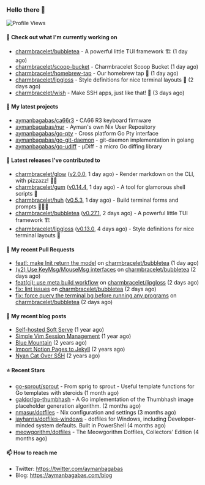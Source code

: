 ### Hello there 👋

![Profile Views](https://komarev.com/ghpvc/?username=aymanbagabas&label=PROFILE+VIEWS)

#### 👷 Check out what I'm currently working on

- [charmbracelet/bubbletea](https://github.com/charmbracelet/bubbletea) - A powerful little TUI framework 🏗 (1 day ago)
- [charmbracelet/scoop-bucket](https://github.com/charmbracelet/scoop-bucket) - Charmbracelet Scoop Bucket (1 day ago)
- [charmbracelet/homebrew-tap](https://github.com/charmbracelet/homebrew-tap) - Our homebrew tap 🍺 (1 day ago)
- [charmbracelet/lipgloss](https://github.com/charmbracelet/lipgloss) - Style definitions for nice terminal layouts 👄 (2 days ago)
- [charmbracelet/wish](https://github.com/charmbracelet/wish) - Make SSH apps, just like that! 💫 (3 days ago)

#### 🌱 My latest projects

- [aymanbagabas/ca66r3](https://github.com/aymanbagabas/ca66r3) - CA66 R3 keyboard firmware
- [aymanbagabas/nur](https://github.com/aymanbagabas/nur) - Ayman&#39;s own Nix User Repository
- [aymanbagabas/go-pty](https://github.com/aymanbagabas/go-pty) - Cross platform Go Pty interface
- [aymanbagabas/go-git-daemon](https://github.com/aymanbagabas/go-git-daemon) - git-daemon implementation in golang
- [aymanbagabas/go-udiff](https://github.com/aymanbagabas/go-udiff) - µDiff - a micro Go diffing library

#### 🔭 Latest releases I've contributed to

- [charmbracelet/glow](https://github.com/charmbracelet/glow) ([v2.0.0](https://github.com/charmbracelet/glow/releases/tag/v2.0.0), 1 day ago) - Render markdown on the CLI, with pizzazz! 💅🏻
- [charmbracelet/gum](https://github.com/charmbracelet/gum) ([v0.14.4](https://github.com/charmbracelet/gum/releases/tag/v0.14.4), 1 day ago) - A tool for glamorous shell scripts 🎀
- [charmbracelet/huh](https://github.com/charmbracelet/huh) ([v0.5.3](https://github.com/charmbracelet/huh/releases/tag/v0.5.3), 1 day ago) - Build terminal forms and prompts 🤷🏻‍♀️
- [charmbracelet/bubbletea](https://github.com/charmbracelet/bubbletea) ([v0.27.1](https://github.com/charmbracelet/bubbletea/releases/tag/v0.27.1), 2 days ago) - A powerful little TUI framework 🏗
- [charmbracelet/lipgloss](https://github.com/charmbracelet/lipgloss) ([v0.13.0](https://github.com/charmbracelet/lipgloss/releases/tag/v0.13.0), 4 days ago) - Style definitions for nice terminal layouts 👄

#### 🔨 My recent Pull Requests

- [feat!: make Init return the model](https://github.com/charmbracelet/bubbletea/pull/1112) on [charmbracelet/bubbletea](https://github.com/charmbracelet/bubbletea) (1 day ago)
- [(v2) Use KeyMsg/MouseMsg interfaces](https://github.com/charmbracelet/bubbletea/pull/1111) on [charmbracelet/bubbletea](https://github.com/charmbracelet/bubbletea) (2 days ago)
- [feat(ci): use meta build workflow](https://github.com/charmbracelet/lipgloss/pull/354) on [charmbracelet/lipgloss](https://github.com/charmbracelet/lipgloss) (2 days ago)
- [fix: lint issues](https://github.com/charmbracelet/bubbletea/pull/1109) on [charmbracelet/bubbletea](https://github.com/charmbracelet/bubbletea) (2 days ago)
- [fix: force query the terminal bg before running any programs](https://github.com/charmbracelet/bubbletea/pull/1107) on [charmbracelet/bubbletea](https://github.com/charmbracelet/bubbletea) (2 days ago)

#### 📜 My recent blog posts

- [Self-hosted Soft Serve](https://aymanbagabas.com/blog/2023/04/28/self-hosted-soft-serve.html) (1 year ago)
- [Simple Vim Session Management](https://aymanbagabas.com/blog/2023/04/13/simple-vim-session-management.html) (1 year ago)
- [Blue Mountain](https://aymanbagabas.com/blog/2022/06/02/blue-mountain.html) (2 years ago)
- [Import Notion Pages to Jekyll](https://aymanbagabas.com/blog/2022/03/29/import-notion-pages-to-jekyll.html) (2 years ago)
- [Nyan Cat Over SSH](https://aymanbagabas.com/blog/2022/03/25/nyan-cat-over-ssh.html) (2 years ago)

#### ⭐ Recent Stars

- [go-sprout/sprout](https://github.com/go-sprout/sprout) - From sprig to sprout - Useful template functions for Go templates with steroids (1 month ago)
- [galdor/go-thumbhash](https://github.com/galdor/go-thumbhash) - A Go implementation of the Thumbhash image placeholder generation algorithm. (2 months ago)
- [nmasur/dotfiles](https://github.com/nmasur/dotfiles) - Nix configuration and settings (3 months ago)
- [jayharris/dotfiles-windows](https://github.com/jayharris/dotfiles-windows) - dotfiles for Windows, including Developer-minded system defaults. Built in PowerShell (4 months ago)
- [meowgorithm/dotfiles](https://github.com/meowgorithm/dotfiles) - The Meowgorithm Dotfiles, Collectors’ Edition (4 months ago)

#### 📫 How to reach me

- Twitter: https://twitter.com/aymanbagabas
- Blog: https://aymanbagabas.com/blog
